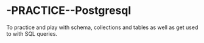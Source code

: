 # -PRACTICE--Postgresql
To practice and play with schema, collections and tables as well as get used to with SQL queries.
